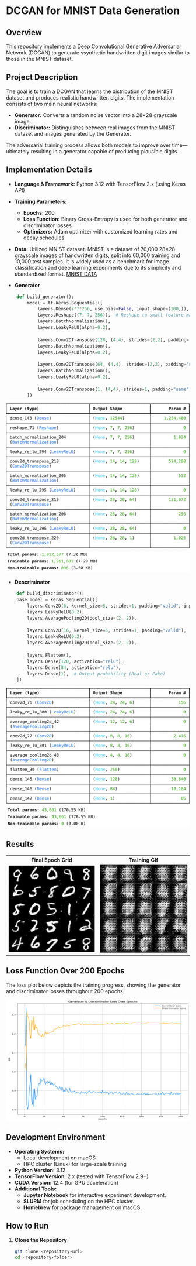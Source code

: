 # DCGAN for MNIST Data Generation


## Overview
This repository implements a Deep Convolutional Generative Adversarial Network (DCGAN) to generate ssynthetic handwritten digit images similar to those in the MNIST dataset.


## Project Description
The goal is to train a DCGAN that learns the distribution of the MNIST dataset and produces realistic handwritten digits. The implementation consists of two main neural networks:
- **Generator:** Converts a random noise vector into a 28×28 grayscale image.
- **Discriminator:** Distinguishes between real images from the MNIST dataset and images generated by the Generator.

The adversarial training process allows both models to improve over time—ultimately resulting in a generator capable of producing plausible digits.



## Implementation Details
- **Language & Framework:** Python 3.12 with TensorFlow 2.x (using Keras API)
- **Training Parameters:**
  - **Epochs:** 200
  - **Loss Function:** Binary Cross-Entropy is used for both generator and discriminator losses
  - **Optimizers:** Adam optimizer with customized learning rates and decay schedules
- **Data:** Utilized MNIST dataset. MNIST is a dataset of 70,000 28×28 grayscale images of handwritten digits, split into 60,000 training and 10,000 test samples. It is widely used as a benchmark for image classification and deep learning experiments due to its simplicity and standardized format. [MNIST DATA](https://www.tensorflow.org/datasets/keras_example)
 
- **Generator**
```python
    def build_generator():
        model = tf.keras.Sequential([
            layers.Dense(7*7*256, use_bias=False, input_shape=(100,)),  # Input: Noise vector
            layers.Reshape((7, 7, 256)),  # Reshape to small feature map
            layers.BatchNormalization(),
            layers.LeakyReLU(alpha=0.2),

            layers.Conv2DTranspose(128, (4,4), strides=(2,2), padding='same', use_bias=False),
            layers.BatchNormalization(),
            layers.LeakyReLU(alpha=0.2),

            layers.Conv2DTranspose(64, (4,4), strides=(2,2), padding='same', use_bias=False),
            layers.BatchNormalization(),
            layers.LeakyReLU(alpha=0.2),
            
            layers.Conv2DTranspose(1, (4,4), strides=1, padding="same", activation="tanh")
        ])
```
![Generator Architecture](./genarc.png)

- **Descriminator**
```python
    def build_discriminator():
    base_model = keras.Sequential([
        layers.Conv2D(6, kernel_size=5, strides=1, padding="valid", input_shape=(28, 28, 1)),
        layers.LeakyReLU(0.2),
        layers.AveragePooling2D(pool_size=(2, 2)),

        layers.Conv2D(16, kernel_size=5, strides=1, padding="valid"),
        layers.LeakyReLU(0.2),
        layers.AveragePooling2D(pool_size=(2, 2)),

        layers.Flatten(),
        layers.Dense(120, activation="relu"),
        layers.Dense(84, activation="relu"),
        layers.Dense(1),  # Output probability (Real or Fake)
    ])
```
![Descriminator Architecture](./disarc.png)


## Results

<table style="width:100%; margin:auto;">
  <tr>
    <th style="text-align:center;">Final Epoch Grid</th>
    <th style="text-align:center;">Training Gif</th>
  </tr>
  <tr>
    <td align="center">
      <img src="./Final-epoch-grid.png" width="330" />
    </td>
    <td align="center">
      <img src="./Training.gif" width="330" />
    </td>
  </tr>
</table>



## Loss Function Over 200 Epochs
The loss plot below depicts the training progress, showing the generator and discriminator losses throughout 200 epochs.
  
![Loss Plot](./Loss-plot.png)



## Development Environment
- **Operating Systems:**
  - Local development on macOS
  - HPC cluster (Linux) for large-scale training
- **Python Version:** 3.12
- **TensorFlow Version:** 2.x (tested with TensorFlow 2.9+)
- **CUDA Version:** 12.4 (for GPU acceleration)
- **Additional Tools:**
  - **Jupyter Notebook** for interactive experiment development.
  - **SLURM** for job scheduling on the HPC cluster.
  - **Homebrew** for package management on macOS.



## How to Run
1. **Clone the Repository**
   ```bash
   git clone <repository-url>
   cd <repository-folder>